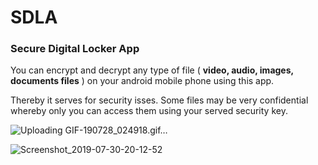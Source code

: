 # SDLA

### Secure Digital Locker App
You can encrypt and decrypt any type of file ( <b>video, audio, images, documents files</b> ) on your android mobile
phone using this app.

Thereby it serves for security isses. Some files may be very confidential whereby only you can access them using your 
served security key.

![Uploading GIF-190728_024918.gif…]()

![Screenshot_2019-07-30-20-12-52](https://user-images.githubusercontent.com/25587047/62313072-a75a4e80-b444-11e9-8395-5ca7147f918a.png)
